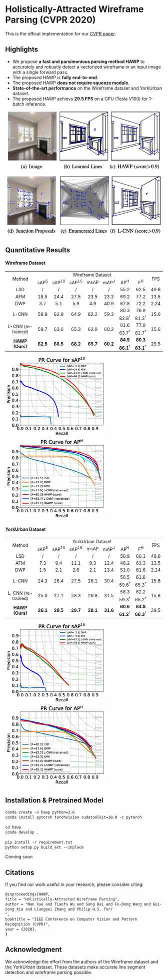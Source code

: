 # Holistically-Attracted Wireframe Parsing (CVPR 2020)

This is the offical implementation for our [CVPR paper](https://arxiv.org/pdf/2003.01663).

## Highlights
- We propose **a fast and parsimonious parsing method HAWP** to accurately and robustly detect a vectorized wireframe in an input image with a single forward pass. 
- The proposed HAWP is **fully end-to-end**.
- The proposed HAWP **does not require squeeze module**.
- **State-of-the-art performance** on the Wireframe dataset and YorkUrban dataset.
- The proposed HAWP achievs **29.5 FPS** on a GPU (Tesla V100) for 1-batch inference.

<p align="center">
<img src="figures/teaser.png" height="400" >
<p>

## Quantitative Results

#### Wireframe Dataset

<table style="text-align:center" align="center">
<tr>
    <td rowspan="2" style="text-align:center"> Method </td> 
    <td colspan="7" style="text-align:center"> Wireframe Dataset </td>
    <td rowspan="2" style="text-align:center"> FPS </td>
</tr>
<tr >
    <td >sAP<sup>5</sup></td><td>sAP<sup>10</sup></td><td>sAP<sup>15</sup></td>
    <td>msAP</td><td>mAP<sup>J</sup></td><td>AP<sup>H</sup></td><td>F<sup>H</sup></td>    
</tr>
<tr>
  <td> LSD</td> <td>/</td> <td>/</td><td>/</td><td>/</td><td>/</td><td>55.2</td><td>62.5</td> <td>49.6</td>  
</tr>
<tr>
  <td> AFM</td> 
  <td>18.5</td> 
  <td>24.4</td>
  <td>27.5</td>
  <td>23.5</td>
  <td>23.3</td>
  <td>69.2</td>
  <td>77.2</td> <td>13.5</td>  
</tr>
<tr>
  <td> DWP</td> 
  <td>3.7</td> 
  <td>5.1</td>
  <td>5.9</td>
  <td>4.9</td>
  <td>40.9</td>
  <td>67.8</td>
  <td>72.2</td> <td>2.24</td>  
</tr>
<tr>
  <td rowspan="2"> L-CNN</td> 
  <td rowspan="2">58.9</td> 
  <td rowspan="2">62.9</td>
  <td rowspan="2">64.9</td>
  <td rowspan="2">62.2</td>
  <td rowspan="2">59.3</td>
  <td>80.3</td>
  <td>76.9</td> 
  <td rowspan="2">15.6</td>  
</tr>
<tr>
  <td>82.8<sup><span>&#8224;</span></sup>
</td><td>81.3<sup><span>&#8224;</span></sup></td>
</tr>
<tr>
  <td rowspan="2"> L-CNN (re-trained)</td> 
  <td rowspan="2">59.7</td> 
  <td rowspan="2">63.6</td>
  <td rowspan="2">65.3</td>
  <td rowspan="2">62.9</td>
  <td rowspan="2">60.2</td>
  <td>81.6</td>
  <td>77.9</td> 
  <td rowspan="2">15.6</td>  
</tr>
<tr>
  <td>83.7<sup><span>&#8224;</span></sup>
</td><td>81.7<sup><span>&#8224;</span></sup></td>
</tr>
<tr>
  <td rowspan="2"> <b>HAWP (Ours)</b></td> 
  <td rowspan="2"><b>62.5</b></td> 
  <td rowspan="2"><b>66.5</b></td>
  <td rowspan="2"><b>68.2</b></td>
  <td rowspan="2"><b>65.7</b></td>
  <td rowspan="2"><b>60.2</b></td>
  <td><b>84.5</b></td>
  <td><b>80.3</b></td> 
  <td rowspan="2">29.5</td>  
</tr>
<tr>
  <td><b>86.1</b><sup><span>&#8224;</span></sup>
</td><td><b>83.1</b><sup><span>&#8224;</span></sup></td>
</tr>  
</table>


<p align="left">
<img src="figures/sAP10-wireframe.png" height="260" >
<img src="figures/APH-wireframe.png" height="260" >
</p>




#### YorkUrban Dataset
<p align="center">
<table style="text-align:center">
<tr>
    <td rowspan="2" style="text-align:center"> Method </td> 
    <td colspan="7" style="text-align:center"> YorkUrban Dataset </td>
    <td rowspan="2" style="text-align:center"> FPS </td>
</tr>
<tr >
    <td >sAP<sup>5</sup></td><td>sAP<sup>10</sup></td><td>sAP<sup>15</sup></td>
    <td>msAP</td><td>mAP<sup>J</sup></td><td>AP<sup>H</sup></td><td>F<sup>H</sup></td>    
</tr>
<tr>
  <td> LSD</td> <td>/</td> <td>/</td><td>/</td><td>/</td><td>/</td><td>50.9</td><td>60.1</td> <td>49.6</td>  
</tr>
<tr>
  <td> AFM</td> 
  <td>7.3</td> 
  <td>9.4</td>
  <td>11.1</td>
  <td>9.3</td>
  <td>12.4</td>
  <td>48.2</td>
  <td>63.3</td> <td>13.5</td>  
</tr>
<tr>
  <td> DWP</td> 
  <td>1.5</td> 
  <td>2.1</td>
  <td>2.6</td>
  <td>2.1</td>
  <td>13.4</td>
  <td>51.0</td>
  <td>61.6</td> <td>2.24</td>  
</tr>
<tr>
  <td rowspan="2"> L-CNN</td> 
  <td rowspan="2">24.3</td> 
  <td rowspan="2">26.4</td>
  <td rowspan="2">27.5</td>
  <td rowspan="2">26.1</td>
  <td rowspan="2">30.4</td>
  <td>58.5</td>
  <td>61.8</td> 
  <td rowspan="2">15.6</td>  
</tr>
<tr>
  <td>59.6<sup><span>&#8224;</span></sup>
</td><td>65.3<sup><span>&#8224;</span></sup></td>
</tr>
<tr>
  <td rowspan="2"> L-CNN (re-trained)</td> 
  <td rowspan="2">25.0</td> 
  <td rowspan="2">27.1</td>
  <td rowspan="2">28.3</td>
  <td rowspan="2">26.8</td>
  <td rowspan="2">31.5</td>
  <td>58.3</td>
  <td>62.2</td> 
  <td rowspan="2">15.6</td>  
</tr>
<tr>
  <td>59.3<sup><span>&#8224;</span></sup>
</td><td>65.2<sup><span>&#8224;</span></sup></td>
</tr>
<tr>
  <td rowspan="2"> <b>HAWP (Ours)</b></td> 
  <td rowspan="2"><b>26.1</b></td> 
  <td rowspan="2"><b>28.5</b></td>
  <td rowspan="2"><b>29.7</b></td>
  <td rowspan="2"><b>28.1</b></td>
  <td rowspan="2"><b>31.6</b></td>
  <td><b>60.6</b></td>
  <td><b>64.8</b></td> 
  <td rowspan="2">29.5</td>  
</tr>
<tr>
  <td><b>61.2</b><sup><span>&#8224;</span></sup>
</td><td><b>66.3</b><sup><span>&#8224;</span></sup></td>
</tr>  
</table>
</p>


<p align="left">
<img src="figures/sAP10-york.png" height="260" >
<img src="figures/APH-york.png" height="260" >
<p>

## Installation & Pretrained Model

```
conda create -n hawp python=3.6
conda install pytorch torchvision cudatoolkit=10.0 -c pytorch 

cd hawp 
conda develop .

pip install -r requirement.txt
python setup.py build_ext --inplace
```
Coming soon

## Citations
If you find our work useful in your research, please consider citing:
```
@inproceedings{HAWP,
title = "Holistically-Attracted Wireframe Parsing",
author = "Nan Xue and Tianfu Wu and Song Bai and Fu-Dong Wang and Gui-Song Xia and Liangpei Zhang and Philip H.S. Torr
",
booktitle = "IEEE Conference on Computer Vision and Pattern Recognition (CVPR)",
year = {2020},
}
```

## Acknowledgment
We acknowledge the effort from the authors of the Wireframe dataset and the YorkUrban dataset. These datasets make accurate line segment detection and wireframe parsing possible.

